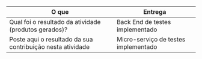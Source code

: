 
|O que| Entrega |
|--|--|
| Qual foi o resultado da atividade (produtos gerados)? |Back End de testes implementado|
| Poste aqui o resultado da sua contribuição nesta atividade |Micro-serviço de testes implementado|

 